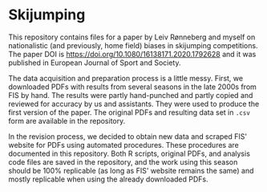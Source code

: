 # Skijumping

This repository contains files for a paper by Leiv Rønneberg and myself on nationalistic (and previously, home field) biases in skijumping competitions. The paper DOI is https://doi.org/10.1080/16138171.2020.1792628 and it was published in European Journal of Sport and Society.

The data acquisition and preparation process is a little messy. First, we downloaded PDFs with results from several seasons in the late 2000s from FIS by hand. The results were partly hand-punched and partly copied and reviewed for accuracy by us and assistants. They were used to produce the first version of the paper.  The original PDFs and resulting data set in `.csv` form are available in the repository.

In the revision process, we decided to obtain new data and scraped FIS' website for PDFs using automated procedures. These procedures are documented in this repository. Both R scripts, original PDFs, and analysis code files are saved in the repository, and the work using this season should be 100% replicable (as long as FIS' website remains the same) and mostly replicable when using the already downloaded PDFs.


